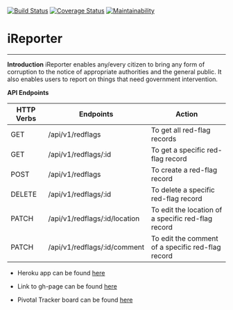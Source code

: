 [![Build Status](https://travis-ci.com/ThaLeprechaun/iReporter.svg?branch=develop)](https://travis-ci.com/ThaLeprechaun/iReporter) [![Coverage Status](https://coveralls.io/repos/github/ThaLeprechaun/iReporter/badge.svg?branch=coveralls-configuration)](https://coveralls.io/github/ThaLeprechaun/iReporter?branch=coveralls-configuration)    [![Maintainability](https://api.codeclimate.com/v1/badges/babe67753a5b2d2d0a2b/maintainability)](https://codeclimate.com/github/ThaLeprechaun/iReporter/maintainability)

# iReporter
----
**Introduction**
iReporter enables any/every citizen to bring any form of corruption to the notice of appropriate authorities and the general public. It also enables users to report on things that need government intervention.

**API Endpoints**

| HTTP  Verbs | Endpoints | Action |
| --- | --- | --- |
| GET | /api/v1/redflags | To get all red-flag records |
| GET | /api/v1/redflags/:id | To get a specific red-flag record |
| POST | /api/v1/redflags | To create a red-flag record |
| DELETE | /api/v1/redflags/:id | To delete a specific red-flag record |
| PATCH | /api/v1/redflags/:id/location | To edit the location of a specific red-flag record |
| PATCH | /api/v1/redflags/:id/comment | To edit the comment of a specific red-flag record |

- Heroku app can be found [here](https://ireporter-usman.herokuapp.com/)

- Link to gh-page can be found [here](https://thaleprechaun.github.io/iReporter)

- Pivotal Tracker board can be found [here](https://www.pivotaltracker.com/n/projects/2226706)
